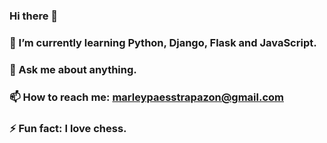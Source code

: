 ### Hi there 👋

### 🌱 I’m currently learning Python, Django, Flask and JavaScript.
### 💬 Ask me about anything.
### 📫 How to reach me: marleypaesstrapazon@gmail.com
### ⚡ Fun fact: I love chess.
